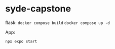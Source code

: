 # syde-capstone

flask:
```docker compose build```
```docker compose up -d```

App:

```npx expo start```